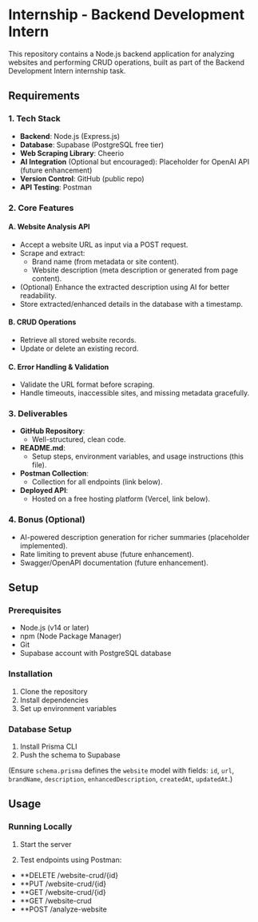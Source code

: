 # Internship - Backend Development Intern

This repository contains a Node.js backend application for analyzing websites and performing CRUD operations, built as part of the Backend Development Intern internship task.

## Requirements

### 1. Tech Stack
- **Backend**: Node.js (Express.js)
- **Database**: Supabase (PostgreSQL free tier)
- **Web Scraping Library**: Cheerio
- **AI Integration** (Optional but encouraged): Placeholder for OpenAI API (future enhancement)
- **Version Control**: GitHub (public repo)
- **API Testing**: Postman

### 2. Core Features
#### A. Website Analysis API
- Accept a website URL as input via a POST request.
- Scrape and extract:
  - Brand name (from metadata or site content).
  - Website description (meta description or generated from page content).
- (Optional) Enhance the extracted description using AI for better readability.
- Store extracted/enhanced details in the database with a timestamp.

#### B. CRUD Operations
- Retrieve all stored website records.
- Update or delete an existing record.

#### C. Error Handling & Validation
- Validate the URL format before scraping.
- Handle timeouts, inaccessible sites, and missing metadata gracefully.

### 3. Deliverables
- **GitHub Repository**:
  - Well-structured, clean code.
- **README.md**:
  - Setup steps, environment variables, and usage instructions (this file).
- **Postman Collection**:
  - Collection for all endpoints (link below).
- **Deployed API**:
  - Hosted on a free hosting platform (Vercel, link below).

### 4. Bonus (Optional)
- AI-powered description generation for richer summaries (placeholder implemented).
- Rate limiting to prevent abuse (future enhancement).
- Swagger/OpenAPI documentation (future enhancement).

## Setup

### Prerequisites
- Node.js (v14 or later)
- npm (Node Package Manager)
- Git
- Supabase account with PostgreSQL database

### Installation
1. Clone the repository
2. Install dependencies
3. Set up environment variables

### Database Setup
1. Install Prisma CLI
2. Push the schema to Supabase

(Ensure `schema.prisma` defines the `website` model with fields: `id`, `url`, `brandName`, `description`, `enhancedDescription`, `createdAt`, `updatedAt`.)

## Usage

### Running Locally
1. Start the server

2. Test endpoints using Postman:
- **DELETE /website-crud/{id}
- **PUT /website-crud/{id}
- **GET /website-crud/{id}
- **GET /website-crud
- **POST /analyze-website









